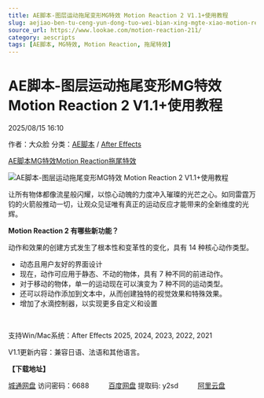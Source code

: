 ```yaml
---
title: AE脚本-图层运动拖尾变形MG特效 Motion Reaction 2 V1.1+使用教程
slug: aejiao-ben-tu-ceng-yun-dong-tuo-wei-bian-xing-mgte-xiao-motion-reaction-2-v1-1-shi-yong-jiao-cheng
source_url: https://www.lookae.com/motion-reaction-211/
category: aescripts
tags: [AE脚本, MG特效, Motion Reaction, 拖尾特效]
---
```

# AE脚本-图层运动拖尾变形MG特效 Motion Reaction 2 V1.1+使用教程

2025/08/15 16:10

作者：大众脸
分类：[AE脚本](https://www.lookae.com/after-effects/aescripts/) / [After Effects](https://www.lookae.com/after-effects/)

[AE脚本](https://www.lookae.com/tag/ae%e8%84%9a%e6%9c%ac/)[MG特效](https://www.lookae.com/tag/mg%e7%89%b9%e6%95%88/)[Motion Reaction](https://www.lookae.com/tag/motion-reaction/)[拖尾特效](https://www.lookae.com/tag/%e6%8b%96%e5%b0%be%e7%89%b9%e6%95%88/)

![AE脚本-图层运动拖尾变形MG特效 Motion Reaction 2 V1.1+使用教程](https://www.lookae.com/wp-content/uploads/2025/05/Motion-Reaction-2-.jpg "AE脚本-图层运动拖尾变形MG特效 Motion Reaction 2 V1.1+使用教程-LookAE.com")

让所有物体都像流星般闪耀，以惊心动魄的力度冲入璀璨的光芒之心。如同雷霆万钧的火箭般推动一切，让观众见证唯有真正的运动反应才能带来的全新维度的光辉。

**Motion Reaction 2 有哪些新功能？**

动作和效果的创建方式发生了根本性和变革性的变化，具有 14 种核心动作类型。

* 动态且用户友好的界面设计
* 现在，动作可应用于静态、不动的物体，具有 7 种不同的前进动作。
* 对于移动的物体，单一的运动现在可以演变为 7 种不同的运动类型。
* 还可以将动作添加到文本中，从而创建独特的视觉效果和特殊效果。
* 增加了水滴控制器，以实现更多自定义和设置

[﻿﻿﻿](http://cloud.video.taobao.com/play/u/null/p/1/e/6/t/1/518129608809.mp4)

支持Win/Mac系统：After Effects 2025, 2024, 2023, 2022, 2021

V1.1更新内容：兼容日语、法语和其他语言。

**【下载地址】**

[城通网盘](https://url70.ctfile.com/f/2827370-8417486947-d2bcb3?p=4431) 访问密码：6688          [百度网盘](https://pan.baidu.com/s/1l48FoPCi4Lz39bHFLf_d6w?pwd=y2sd) 提取码: y2sd          [阿里云盘](https://www.alipan.com/s/oYq41wgZ3xY)
